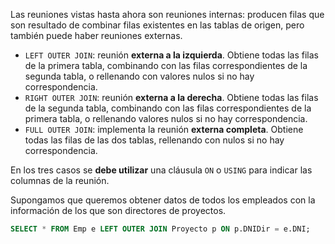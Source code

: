 
Las reuniones vistas hasta ahora son reuniones internas: producen filas que son resultado de combinar filas existentes en las tablas de origen, pero también puede haber reuniones externas.

- `LEFT OUTER JOIN`: reunión **externa a la izquierda**. Obtiene todas las filas de la primera tabla, combinando con las filas correspondientes de la segunda tabla, o rellenando con valores nulos si no hay correspondencia.
- `RIGHT OUTER JOIN`: reunión **externa a la derecha**. Obtiene todas las filas de la segunda tabla, combinando con las filas correspondientes de la primera tabla, o rellenando valores nulos si no hay correspondencia.
- `FULL OUTER JOIN`: implementa la reunión **externa completa**. Obtiene todas las filas de las dos tablas, rellenando con nulos si no hay correspondencia.

En los tres casos se **debe utilizar** una cláusula `ON` o `USING` para indicar las columnas de la reunión.

Supongamos que queremos obtener datos de todos los empleados con la información de los que son directores de proyectos.

```SQL
SELECT * FROM Emp e LEFT OUTER JOIN Proyecto p ON p.DNIDir = e.DNI;
```
